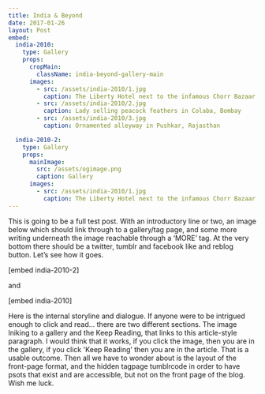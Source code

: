 ```yaml
---
title: India & Beyond
date: 2017-01-26
layout: Post
embed:
  india-2010:
    type: Gallery
    props:
      cropMain:
        className: india-beyond-gallery-main
      images:
        - src: /assets/india-2010/1.jpg
          caption: The Liberty Hotel next to the infamous Chorr Bazaar, Bombay
        - src: /assets/india-2010/2.jpg
          caption: Lady selling peacock feathers in Colaba, Bombay
        - src: /assets/india-2010/3.jpg
          caption: Ornamented alleyway in Pushkar, Rajasthan

  india-2010-2:
    type: Gallery
    props:
      mainImage:
        src: /assets/ogimage.png
        caption: Gallery
      images:
        - src: /assets/india-2010/1.jpg
          caption: The Liberty Hotel next to the infamous Chorr Bazaar, Bombay
---
```


This is going to be a full test post. With an introductory line or two, an image below which should link through to a gallery/tag page, and some more writing underneath the image reachable through a ‘MORE’ tag. At the very bottom there should be a twitter, tumblr and facebook like and reblog button. Let’s see how it goes.

[embed india-2010-2]

and

[embed india-2010]

Here is the internal storyline and dialogue. If anyone were to be intrigued enough to click and read… there are two different sections. The image lniking to a gallery and the Keep Reading, that links to this article-style paragraph. I would think that it works, if you click the image, then you are in the gallery, if you click 'Keep Reading’ then you are in the article. That is a usable outcome.
Then all we have to wonder about is the layout of the front-page format, and the hidden tagpage tumblrcode in order to have psots that exist and are accessible, but not on the front page of the blog.
Wish me luck.
